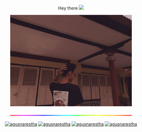 <p align="center"> Hey there <img src="https://media.giphy.com/media/hvRJCLFzcasrR4ia7z/giphy.gif" width="25px"></p>

<p  align="center"><img height="300" src = "https://github.com/agusnarestha/agusnarestha/blob/master/gusnar.jpg"></p>
<p  align="center"><img src = "https://github.com/agusnarestha/agusnarestha/blob/master/rainbow.gif"></p>
<p align="center">
<a href="https://twitter.com/agusnarestha" target="blank"><img align="center" src="https://img.shields.io/badge/Twitter-1DA1F2?style=for-the-badge&logo=twitter&logoColor=white" alt="agusnarestha"/></a>
<a href="https://linkedin.com/in/agusnarestha" target="blank"><img align="center" src="https://img.shields.io/badge/LinkedIn-0077B5?style=for-the-badge&logo=linkedin&logoColor=white" alt="agusnarestha"/></a>
<a href="https://fb.com/agusnarestha" target="blank"><img align="center" src="https://img.shields.io/badge/Facebook-1877F2?style=for-the-badge&logo=facebook&logoColor=white" alt="agusnarestha"/></a>
<a href="https://instagram.com/agusnarestha" target="blank"><img align="center" src="https://img.shields.io/badge/Instagram-E4405F?style=for-the-badge&logo=instagram&logoColor=white" alt="agusnarestha"/></a>
</p>

<p img align="center" src="https://github-readme-stats.vercel.app/api/top-langs?username=agusnarestha&show_icons=true&locale=en&layout=compact" alt="agusnarestha" /></p>
